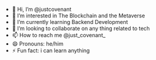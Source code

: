 - 👋 Hi, I’m @justcovenant
- 👀 I’m interested in The Blockchain and the Metaverse
- 🌱 I’m currently learning Backend Development
- 💞️ I’m looking to collaborate on any thing related to tech
- 📫 How to reach me @just_covenant_
- 😄 Pronouns: he/him
- ⚡ Fun fact: i can learn anything

<!---
justcovenant/justcovenant is a ✨ special ✨ repository because its `README.md` (this file) appears on your GitHub profile.
You can click the Preview link to take a look at your changes.
--->
